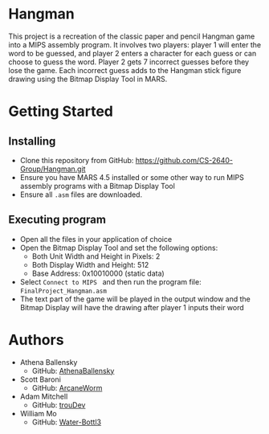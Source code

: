 # Hangman

This project is a recreation of the classic paper and pencil Hangman game into a MIPS assembly program. It involves two players: player 1 will enter the word to be guessed, and player 2 enters a character for each guess or can choose to guess the word. Player 2 gets 7 incorrect guesses before they lose the game. Each incorrect guess adds to the Hangman stick figure drawing using the Bitmap Display Tool in MARS.

# Getting Started

## Installing

* Clone this repository from GitHub: https://github.com/CS-2640-Group/Hangman.git
* Ensure you have MARS 4.5 installed or some other way to run MIPS assembly programs with a Bitmap Display Tool
* Ensure all `.asm` files are downloaded.

## Executing program

* Open all the files in your application of choice
* Open the Bitmap Display Tool and set the following options:
   - Both Unit Width and Height in Pixels: 2
   - Both Display Width and Height: 512
   - Base Address: 0x10010000 (static data)
* Select `Connect to MIPS ` and then run the program file: `FinalProject_Hangman.asm`
* The text part of the game will be played in the output window and the Bitmap Display will have the drawing after player 1 inputs their word

# Authors

* Athena Ballensky
  - GitHub: [AthenaBallensky](https://github.com/AthenaBallensky)
* Scott Baroni  
  - GitHub: [ArcaneWorm](https://github.com/ArcaneWorm)
* Adam Mitchell
  - GitHub: [trouDev](https://github.com/trouDev)
* William Mo
  - GitHub: [Water-Bottl3](https://github.com/Water-Bottl3)
